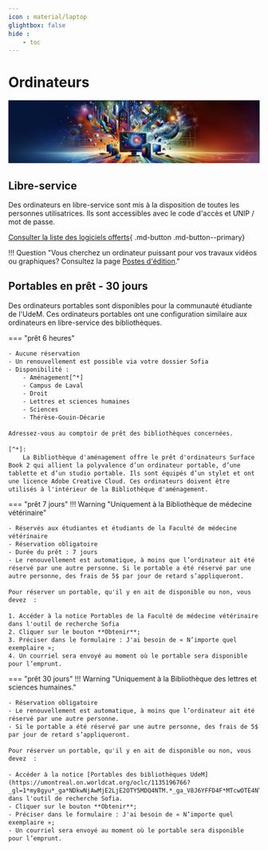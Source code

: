 ```yaml
---
icon : material/laptop
glightbox: false
hide : 
    - toc
---
```


# Ordinateurs
![](images/ordinateurs.jpg)
## Libre-service
Des ordinateurs en libre-service sont mis à la disposition de toutes les personnes utilisatrices. Ils sont accessibles avec le code d'accès et UNIP / mot de passe.

[Consulter la liste des logiciels offerts](../logiciels/index.md){ .md-button .md-button--primary}

!!! Question "Vous cherchez un ordinateur puissant pour vos travaux vidéos ou graphiques? Consultez la page [Postes d'édition](postes-edition.md)."

## Portables en prêt - 30 jours

Des ordinateurs portables sont disponibles pour la communauté étudiante de l'UdeM. Ces ordinateurs portables ont une configuration similaire aux ordinateurs en libre-service des bibliothèques.

=== "prêt 6 heures"

    - Aucune réservation
    - Un renouvellement est possible via votre dossier Sofia
    - Disponibilité : 
        - Aménagement[^*]
        - Campus de Laval
        - Droit
        - Lettres et sciences humaines
        - Sciences
        - Thérèse-Gouin-Décarie

    Adressez-vous au comptoir de prêt des bibliothèques concernées.

    [^*]: 
        La Bibliothèque d'aménagement offre le prêt d'ordinateurs Surface Book 2 qui allient la polyvalence d’un ordinateur portable, d’une tablette et d’un studio portable. Ils sont équipés d’un stylet et ont une licence Adobe Creative Cloud. Ces ordinateurs doivent être utilisés à l'intérieur de la Bibliothèque d'aménagement.



=== "prêt 7 jours"
    !!! Warning "Uniquement à la Bibliothèque de médecine vétérinaire"

    - Réservés aux étudiantes et étudiants de la Faculté de médecine vétérinaire
    - Réservation obligatoire
    - Durée du prêt : 7 jours
    - Le renouvellement est automatique, à moins que l’ordinateur ait été réservé par une autre personne. Si le portable a été réservé par une autre personne, des frais de 5$ par jour de retard s’appliqueront.

    Pour réserver un portable, qu'il y en ait de disponible ou non, vous devez  :

    1. Accéder à la notice Portables de la Faculté de médecine vétérinaire dans l'outil de recherche Sofia
    2. Cliquer sur le bouton **Obtenir**;
    3. Préciser dans le formulaire : J'ai besoin de « N’importe quel exemplaire »;
    4. Un courriel sera envoyé au moment où le portable sera disponible pour l’emprunt.

=== "prêt 30 jours"
    !!! Warning "Uniquement à la Bibliothèque des lettres et sciences humaines."

    - Réservation obligatoire
    - Le renouvellement est automatique, à moins que l’ordinateur ait été réservé par une autre personne.
    - Si le portable a été réservé par une autre personne, des frais de 5$ par jour de retard s’appliqueront.

    Pour réserver un portable, qu'il y en ait de disponible ou non, vous devez  :

    - Accéder à la notice [Portables des bibliothèques UdeM](https://umontreal.on.worldcat.org/oclc/1135196766?_gl=1*my8gyu*_ga*NDkwNjAwMjE2LjE2OTY5MDQ4NTM.*_ga_V8J6YFFD4F*MTcwOTE4NTYyMi40MS4xLjE3MDkxODg5ODUuMC4wLjA.) dans l'outil de recherche Sofia.
    - Cliquer sur le bouton **Obtenir**;
    - Préciser dans le formulaire : J'ai besoin de « N’importe quel exemplaire »;
    - Un courriel sera envoyé au moment où le portable sera disponible pour l’emprunt.
